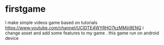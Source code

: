 # firstgame
I make simple videos game based on tutorials https://www.youtube.com/channel/UCIDTE4WYRHO7kzMMjji9ENQ
i change asset and add some features to my game
.
 this game run on android device
